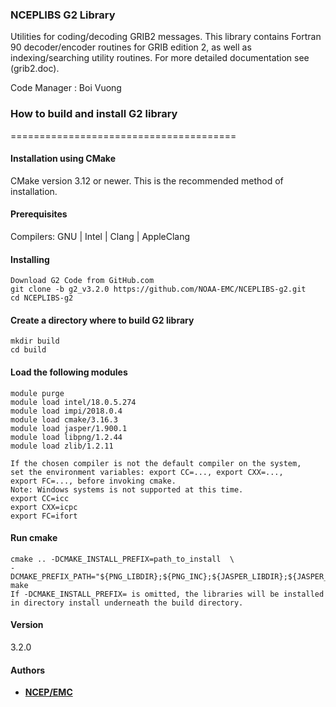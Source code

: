 ### NCEPLIBS G2 Library

Utilities for coding/decoding GRIB2 messages. This library
contains Fortran 90 decoder/encoder routines for GRIB edition 2,
as well as indexing/searching utility routines. 
For more detailed documentation see (grib2.doc).

Code Manager : Boi Vuong

### How to build and install G2 library
=======================================

#### Installation using CMake
CMake version 3.12 or newer. 
This is the recommended method of installation.

#### Prerequisites

Compilers: GNU | Intel | Clang | AppleClang 

#### Installing
```
Download G2 Code from GitHub.com
git clone -b g2_v3.2.0 https://github.com/NOAA-EMC/NCEPLIBS-g2.git
cd NCEPLIBS-g2
```
#### Create a directory where to build G2 library
```
mkdir build
cd build
```
#### Load the following modules 
```
module purge
module load intel/18.0.5.274
module load impi/2018.0.4
module load cmake/3.16.3
module load jasper/1.900.1
module load libpng/1.2.44
module load zlib/1.2.11

If the chosen compiler is not the default compiler on the system,
set the environment variables: export CC=..., export CXX=..., 
export FC=..., before invoking cmake.
Note: Windows systems is not supported at this time.
export CC=icc
export CXX=icpc
export FC=ifort
```
#### Run cmake
```
cmake .. -DCMAKE_INSTALL_PREFIX=path_to_install  \ 
-DCMAKE_PREFIX_PATH="${PNG_LIBDIR};${PNG_INC};${JASPER_LIBDIR};${JASPER_INC}"
make 
If -DCMAKE_INSTALL_PREFIX= is omitted, the libraries will be installed in directory install underneath the build directory.
```
#### Version
3.2.0

#### Authors

* **[NCEP/EMC](mailto:NCEP.List.EMC.nceplibs.Developers@noaa.gov)**
